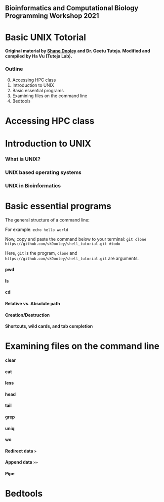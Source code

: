 ## Bioinformatics and Computational Biology Programming Workshop 2021
# Basic UNIX Totorial

**Original material by [Shane Dooley](https://github.com/skDooley/shell_tutorial) and Dr. Geetu Tuteja.
Modified and compiled by Ha Vu (Tuteja Lab).**

### Outline
0. Accessing HPC class
1. Introduction to UNIX
2. Basic essential programs
3. Examining files on the command line
4. Bedtools

# Accessing HPC class
# Introduction to UNIX
### What is UNIX?
### UNIX based operating systems
### UNIX in Bioinformatics
# Basic essential programs
<p>The general structure of a command line: </p>

For example:
    `echo hello world`
    
Now, copy and paste the command below to your terminal: 
`git clone https://github.com/skDooley/shell_tutorial.git #todo`

Here, `git` is the program, `clone` and `https://github.com/skDooley/shell_tutorial.git` are arguments.

#### pwd
#### ls
#### cd
#### Relative vs. Absolute path
#### Creation/Destruction
#### Shortcuts, wild cards, and tab completion

# Examining files on the command line
#### clear
#### cat
#### less
#### head
#### tail
#### grep
#### uniq
#### wc
#### Redirect data `>`
#### Append data `>>`
#### Pipe

# Bedtools
